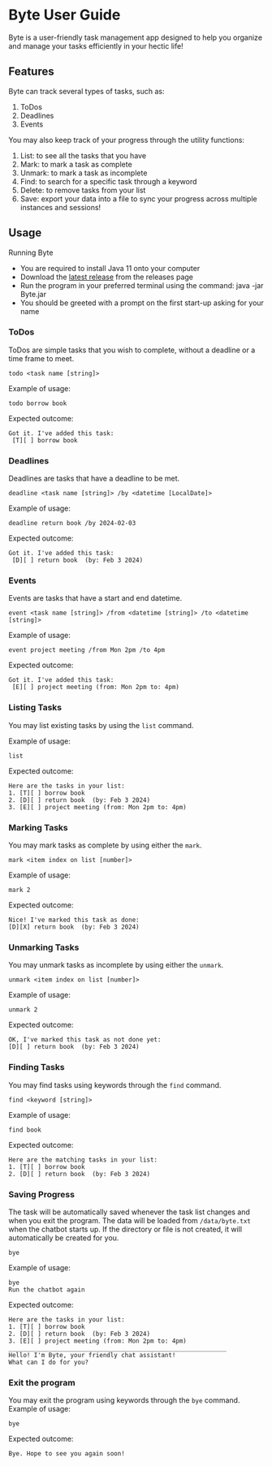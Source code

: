 # Byte User Guide
Byte is a user-friendly task management app designed to help you organize and manage your tasks efficiently in your hectic life!
## Features
Byte can track several types of tasks, such as:
1. ToDos
2. Deadlines
3. Events
   
You may also keep track of your progress through the utility functions:

1. List: to see all the tasks that you have
2. Mark: to mark a task as complete
3. Unmark: to mark a task as incomplete
4. Find: to search for a specific task through a keyword
5. Delete: to remove tasks from your list
6. Save: export your data into a file to sync your progress across multiple instances and sessions!

## Usage
Running Byte
- You are required to install Java 11 onto your computer
- Download the [latest release](https://github.com/V4Vern/ip/releases) from the releases page
- Run the program in your preferred terminal using the command: java -jar Byte.jar
- You should be greeted with a prompt on the first start-up asking for your name

### ToDos
ToDos are simple tasks that you wish to complete, without a deadline or a time frame to meet.
```
todo <task name [string]>
```

Example of usage: 
```
todo borrow book
```

Expected outcome:
```
Got it. I've added this task:
 [T][ ] borrow book
```
### Deadlines
Deadlines are tasks that have a deadline to be met.
```
deadline <task name [string]> /by <datetime [LocalDate]>
```

Example of usage: 
```
deadline return book /by 2024-02-03
```

Expected outcome:
```
Got it. I've added this task:
 [D][ ] return book  (by: Feb 3 2024)
```
### Events
Events are tasks that have a start and end datetime.
```
event <task name [string]> /from <datetime [string]> /to <datetime [string]>
```

Example of usage: 
```
event project meeting /from Mon 2pm /to 4pm
```

Expected outcome:
```
Got it. I've added this task:
 [E][ ] project meeting (from: Mon 2pm to: 4pm)
```
### Listing Tasks
You may list existing tasks by using the `list` command.

Example of usage: 
```
list
```

Expected outcome:
```
Here are the tasks in your list:
1. [T][ ] borrow book
2. [D][ ] return book  (by: Feb 3 2024)
3. [E][ ] project meeting (from: Mon 2pm to: 4pm)
```
### Marking Tasks
You may mark tasks as complete by using either the `mark`.
```
mark <item index on list [number]> 
```

Example of usage: 
```
mark 2
```

Expected outcome:
```
Nice! I've marked this task as done:
[D][X] return book  (by: Feb 3 2024)
```
### Unmarking Tasks
You may unmark tasks as incomplete by using either the `unmark`.
```
unmark <item index on list [number]> 
```

Example of usage: 
```
unmark 2
```

Expected outcome:
```
OK, I've marked this task as not done yet:
[D][ ] return book  (by: Feb 3 2024)
```
### Finding Tasks
You may find tasks using keywords through the `find` command. 
```
find <keyword [string]>
```

Example of usage: 
```
find book
```

Expected outcome:
```
Here are the matching tasks in your list:
1. [T][ ] borrow book
2. [D][ ] return book  (by: Feb 3 2024)
```
### Saving Progress
The task will be automatically saved whenever the task list changes and when you exit the program. The data will be loaded from `/data/byte.txt` when the chatbot starts up. If the directory or file is not created, it will automatically be created for you.

```
bye
```

Example of usage: 
```
bye 
Run the chatbot again
```

Expected outcome:
```
Here are the tasks in your list:
1. [T][ ] borrow book
2. [D][ ] return book  (by: Feb 3 2024)
3. [E][ ] project meeting (from: Mon 2pm to: 4pm)
____________________________________________________________
Hello! I'm Byte, your friendly chat assistant!
What can I do for you?
```
### Exit the program
You may exit the program using keywords through the `bye` command. 
Example of usage: 
```
bye
```

Expected outcome:
```
Bye. Hope to see you again soon!
```
